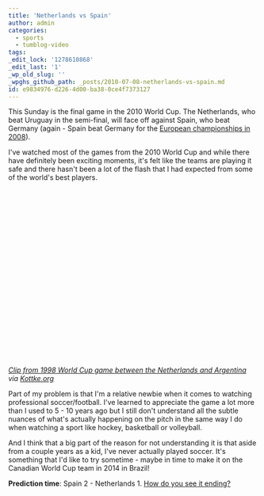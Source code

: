 ```yaml
---
title: 'Netherlands vs Spain'
author: admin
categories:
  - sports
  - tumblog-video
tags: 
_edit_lock: '1278610868'
_edit_last: '1'
_wp_old_slug: ''
_wpghs_github_path: _posts/2010-07-08-netherlands-vs-spain.md
id: e9834976-d226-4d00-ba38-0ce4f7373127
---
```

<p>This Sunday is the final game in the 2010 World Cup.  The Netherlands, who beat Uruguay in the semi-final, will face off against Spain, who beat Germany (again - Spain beat Germany for the <a href="http://en.wikipedia.org/wiki/UEFA_Euro_2008">European championships in 2008</a>).</p>
<p>I've watched most of the games from the 2010 World Cup and while there have definitely been exciting moments, it's felt like the teams are playing it safe and there hasn't been a lot of the flash that I had expected from some of the world's best players.</p>
<p><object width="425" height="344"><param name="movie" value="http://www.youtube.com/v/exlBHTyB1R0&amp;hl=en_US&amp;fs=1?rel=0&amp;color1=0x3a3a3a&amp;color2=0x999999"></param><param name="allowFullScreen" value="true"></param><param name="allowscriptaccess" value="always"></param><embed src="http://www.youtube.com/v/exlBHTyB1R0&amp;hl=en_US&amp;fs=1?rel=0&amp;color1=0x3a3a3a&amp;color2=0x999999" type="application/x-shockwave-flash" allowscriptaccess="always" allowfullscreen="true" width="425" height="344"></embed></object></p>
<p><em><a href="http://www.youtube.com/watch?v=exlBHTyB1R0">Clip from 1998 World Cup game between the Netherlands and Argentina</a> via <a href="http://kottke.org/10/07/there-is-bergkamp">Kottke.org</a></em></p>
<p>Part of my problem is that I'm a relative newbie when it comes to watching professional soccer/football.  I've learned to appreciate the game a lot more than I used to 5 - 10 years ago but I still don't understand all the subtle nuances of what's actually happening on the pitch in the same way I do when watching a sport like hockey, basketball or volleyball.</p>
<p>And I think that a big part of the reason for not understanding it is that aside from a couple years as a kid, I've never actually played soccer.  It's something that I'd like to try sometime - maybe in time to make it on the Canadian World Cup team in 2014 in Brazil!</p>
<p><strong>Prediction time</strong>:  Spain 2 - Netherlands 1.  <a href="https://chrisenns.com/2010/07/08/netherlands-vs-spain/#comments">How do you see it ending?</a></p>
